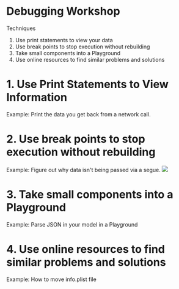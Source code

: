 # Debugging Workshop

Techniques

1. Use print statements to view your data
2. Use break points to stop execution without rebuilding
3. Take small components into a Playground
4. Use online resources to find similar problems and solutions


# 1. Use Print Statements to View Information

Example: Print the data you get back from a network call.


# 2. Use break points to stop execution without rebuilding

Example: Figure out why data isn't being passed via a segue.
![](https://media.giphy.com/media/xULW8ieQVRWnA4lT1e/giphy.gif)

# 3. Take small components into a Playground

Example: Parse JSON in your model in a Playground

# 4. Use online resources to find similar problems and solutions

Example: How to move info.plist file

